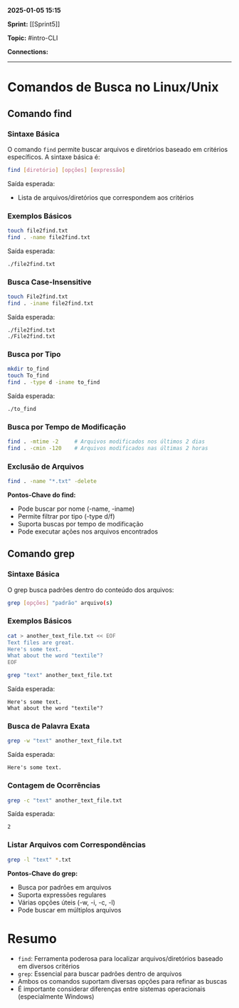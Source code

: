 
**2025-01-05 15:15**

**Sprint:** [[Sprint5]]

**Topic:** #intro-CLI 

**Connections:** 

---


# Comandos de Busca no Linux/Unix

## Comando find

### Sintaxe Básica
O comando `find` permite buscar arquivos e diretórios baseado em critérios específicos. A sintaxe básica é:

```bash
find [diretório] [opções] [expressão]
```

Saída esperada:
- Lista de arquivos/diretórios que correspondem aos critérios

### Exemplos Básicos

```bash
touch file2find.txt
find . -name file2find.txt
```

Saída esperada:
```
./file2find.txt
```

### Busca Case-Insensitive

```bash
touch File2find.txt
find . -iname file2find.txt
```

Saída esperada:
```
./file2find.txt
./File2find.txt
```

### Busca por Tipo

```bash
mkdir to_find
touch To_find
find . -type d -iname to_find
```

Saída esperada:
```
./to_find
```

### Busca por Tempo de Modificação

```bash
find . -mtime -2     # Arquivos modificados nos últimos 2 dias
find . -cmin -120    # Arquivos modificados nas últimas 2 horas
```

### Exclusão de Arquivos

```bash
find . -name "*.txt" -delete
```

**Pontos-Chave do find:**
- Pode buscar por nome (-name, -iname)
- Permite filtrar por tipo (-type d/f)
- Suporta buscas por tempo de modificação
- Pode executar ações nos arquivos encontrados

## Comando grep

### Sintaxe Básica
O grep busca padrões dentro do conteúdo dos arquivos:

```bash
grep [opções] "padrão" arquivo(s)
```

### Exemplos Básicos

```bash
cat > another_text_file.txt << EOF
Text files are great.
Here's some text.
What about the word "textile"?
EOF

grep "text" another_text_file.txt
```

Saída esperada:
```
Here's some text.
What about the word "textile"?
```

### Busca de Palavra Exata

```bash
grep -w "text" another_text_file.txt
```

Saída esperada:
```
Here's some text.
```

### Contagem de Ocorrências

```bash
grep -c "text" another_text_file.txt
```

Saída esperada:
```
2
```

### Listar Arquivos com Correspondências

```bash
grep -l "text" *.txt
```

**Pontos-Chave do grep:**
- Busca por padrões em arquivos
- Suporta expressões regulares
- Várias opções úteis (-w, -i, -c, -l)
- Pode buscar em múltiplos arquivos

# Resumo
- `find`: Ferramenta poderosa para localizar arquivos/diretórios baseado em diversos critérios
- `grep`: Essencial para buscar padrões dentro de arquivos
- Ambos os comandos suportam diversas opções para refinar as buscas
- É importante considerar diferenças entre sistemas operacionais (especialmente Windows)








